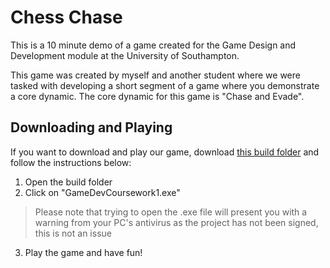# Chess Chase

This is a 10 minute demo of a game created for the Game Design and Development module at the University of Southampton. 

This game was created by myself and another student where we were tasked with developing a short segment of a game where you demonstrate a core dynamic. The core dynamic for this game is "Chase and Evade".

## Downloading and Playing
If you want to download and play our game, download [this build folder](https://drive.google.com/file/d/1Ql2Fr2uvtflyKiCznHDEzguw_1V9jF6l/view?usp=sharing) and follow the instructions below:

1. Open the build folder
2. Click on "GameDevCoursework1.exe"
> Please note that trying to open the .exe file will present you with a warning from your PC's antivirus as the project has not been signed, this is not an issue
3. Play the game and have fun!
